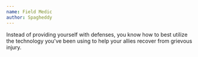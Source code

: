 ```yaml
---
name: Field Medic
author: Spagheddy
---
```

Instead of providing yourself with defenses, you know how to best utilize the technology you've been using to help your
allies recover from grievous injury.
